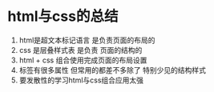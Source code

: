 # html与css的总结 
1. html是超文本标记语言 是负责页面的布局的
2. css 是层叠样式表 是负责 页面的结构的 
3. html + css 组合使用完成页面的布局设置 
4. 标签有很多属性 但常用的都差不多除了 特别少见的结构样式
5. 要发散性的学习html与css组合应用太强
